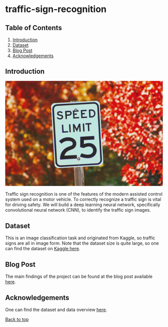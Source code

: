 # traffic-sign-recognition

<a id='top'></a>
## Table of Contents

1. [Introduction](#introduction)
2. [Dataset](#data)
3. [Blog Post](#blog)
4. [Acknowledgements](#acknowledgements)

<a id='introduction'></a>
## Introduction

![image](images/joshua-hoehne-0PpehdpobH8-unsplash.jpg)

Traffic sign recognition is one of the features of the modern assisted control system used on a motor vehicle. To correctly recognize a traffic sign is vital for driving safety. We will build a deep learning neural network, specifically convolutional neural network (CNN), to identify the traffic sign images. 

<a id='data'></a>
## Dataset

This is an image classification task and originated from Kaggle, so traffic signs are all in image form. Note that the dataset size is quite large, so one can find the dataset on [Kaggle here](https://www.kaggle.com/meowmeowmeowmeowmeow/gtsrb-german-traffic-sign).

<a id='blog'></a>
## Blog Post

The main findings of the project can be found at the blog post available [here](https://alexjin48.medium.com/traffic-signs-recognition-using-cnn-with-tensorflow-keras-bfb69e37e249).

<a id='acknowledgements'></a>
## Acknowledgements

One can find the dataset and data overview [here](https://www.kaggle.com/meowmeowmeowmeowmeow/gtsrb-german-traffic-sign).

[Back to top](#top)
